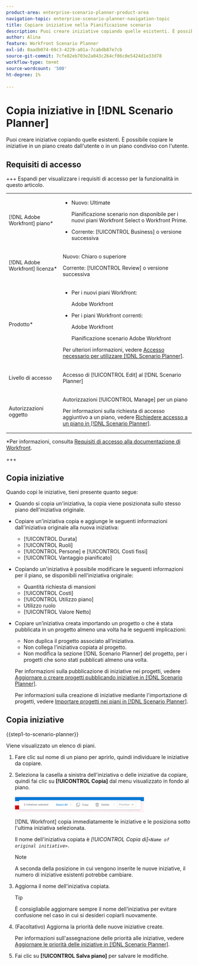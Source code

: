 ```yaml
---
product-area: enterprise-scenario-planner-product-area
navigation-topic: enterprise-scenario-planner-navigation-topic
title: Copiare iniziative nella Pianificazione scenario
description: Puoi creare iniziative copiando quelle esistenti. È possibile copiare le iniziative in un piano creato dall'utente o in un piano condiviso con l'utente.
author: Alina
feature: Workfront Scenario Planner
exl-id: 0aadb074-69c3-4229-a01a-7cabdb87e7cb
source-git-commit: 7cfe82eb703e2a043c264cf86c0e5424d1e33d78
workflow-type: tm+mt
source-wordcount: '500'
ht-degree: 1%

---
```


# Copia iniziative in [!DNL Scenario Planner]

<!--Audited: 07/2024-->

Puoi creare iniziative copiando quelle esistenti. È possibile copiare le iniziative in un piano creato dall&#39;utente o in un piano condiviso con l&#39;utente.

## Requisiti di accesso

+++ Espandi per visualizzare i requisiti di accesso per la funzionalità in questo articolo.

<table style="table-layout:auto"> 
 <col> 
 <col> 
 <tbody> 
  <tr> 
   <td> <p>[!DNL Adobe Workfront] piano*</p> </td> 
   <td> <ul></li>
   <li><p>Nuovo: Ultimate </p></li>
   <p>Pianificazione scenario non disponibile per i nuovi piani Workfront Select o Workfront Prime. </p>
   <li><p>Corrente: [!UICONTROL Business] o versione successiva</p></ul>
   </td> 
  </tr> 
  <tr> 
   <td> <p>[!DNL Adobe Workfront] licenza*</p> </td> 
   <td> <p>Nuovo: Chiaro o superiore</p> 
   <p>Corrente: [!UICONTROL Review] o versione successiva</p> </td> 
  </tr> 
  <tr> 
   <td>Prodotto* </td> 
   <td> <ul><li><p>Per i nuovi piani Workfront:</p><p> Adobe Workfront</li></p>
   <li><p>Per i piani Workfront correnti: </p>
   <p>Adobe Workfront</p> <p>Pianificazione scenario Adobe Workfront</p></li></ul>

<p>Per ulteriori informazioni, vedere <a href="../scenario-planner/access-needed-to-use-sp.md" class="MCXref xref">Accesso necessario per utilizzare [!DNL Scenario Planner]</a>. </p> </td> 
  </tr> 
  <tr data-mc-conditions=""> 
   <td>Livello di accesso </td> 
   <td> <p>Accesso di [!UICONTROL Edit] al [!DNL Scenario Planner]</p> </td> 
  </tr> 
  <tr data-mc-conditions=""> 
   <td> <p>Autorizzazioni oggetto </p> </td> 
   <td> <p>Autorizzazioni [!UICONTROL Manage] per un piano</p> <p>Per informazioni sulla richiesta di accesso aggiuntivo a un piano, vedere <a href="../scenario-planner/request-access-to-plan.md" class="MCXref xref">Richiedere accesso a un piano in [!DNL Scenario Planner]</a>.</p> </td> 
  </tr> 
 </tbody> 
</table>

*Per informazioni, consulta [Requisiti di accesso alla documentazione di Workfront](/help/quicksilver/administration-and-setup/add-users/access-levels-and-object-permissions/access-level-requirements-in-documentation.md).

+++

## Copia iniziative

Quando copi le iniziative, tieni presente quanto segue:

* Quando si copia un&#39;iniziativa, la copia viene posizionata sullo stesso piano dell&#39;iniziativa originale.
* Copiare un&#39;iniziativa copia e aggiunge le seguenti informazioni dall&#39;iniziativa originale alla nuova iniziativa:

   * [!UICONTROL Durata]
   * [!UICONTROL Ruoli]
   * [!UICONTROL Persone] e [!UICONTROL Costi fissi]
   * [!UICONTROL Vantaggio pianificato]

* Copiando un&#39;iniziativa è possibile modificare le seguenti informazioni per il piano, se disponibili nell&#39;iniziativa originale:

   * Quantità richiesta di mansioni
   * [!UICONTROL Costi]
   * [!UICONTROL Utilizzo piano]
   * Utilizzo ruolo
   * [!UICONTROL Valore Netto]

* Copiare un’iniziativa creata importando un progetto o che è stata pubblicata in un progetto almeno una volta ha le seguenti implicazioni:

   * Non duplica il progetto associato all’iniziativa.
   * Non collega l’iniziativa copiata al progetto.
   * Non modifica la sezione [!DNL Scenario Planner] del progetto, per i progetti che sono stati pubblicati almeno una volta.

  Per informazioni sulla pubblicazione di iniziative nei progetti, vedere [Aggiornare o creare progetti pubblicando iniziative in [!DNL Scenario Planner]](../scenario-planner/publish-scenarios-update-projects.md).

  Per informazioni sulla creazione di iniziative mediante l&#39;importazione di progetti, vedere [Importare progetti nei piani in [!DNL Scenario Planner]](../scenario-planner/import-projects-to-plans.md).

## Copia iniziative

{{step1-to-scenario-planner}}

Viene visualizzato un elenco di piani.

1. Fare clic sul nome di un piano per aprirlo, quindi individuare le iniziative da copiare.
1. Seleziona la casella a sinistra dell&#39;iniziativa o delle iniziative da copiare, quindi fai clic su **[!UICONTROL Copia]** dal menu visualizzato in fondo al piano.

   ![Copia iniziativa](assets/bottom-manage-initiative-menu-350x45.png)

   [!DNL Workfront] copia immediatamente le iniziative e le posiziona sotto l&#39;ultima iniziativa selezionata.

   Il nome dell&#39;iniziativa copiata è *[!UICONTROL Copia di]`<Name of original initiative>`*.

   >[!NOTE]
   >
   >A seconda della posizione in cui vengono inserite le nuove iniziative, il numero di iniziative esistenti potrebbe cambiare.

1. Aggiorna il nome dell&#39;iniziativa copiata.

   >[!TIP]
   >
   >È consigliabile aggiornare sempre il nome dell’iniziativa per evitare confusione nel caso in cui si desideri copiarli nuovamente.

1. (Facoltativo) Aggiorna la priorità delle nuove iniziative create.

   Per informazioni sull&#39;assegnazione delle priorità alle iniziative, vedere [Aggiornare le priorità delle iniziative in  [!DNL Scenario Planner]](../scenario-planner/prioritize-initiatives.md).

1. Fai clic su **[!UICONTROL Salva piano]** per salvare le modifiche.
